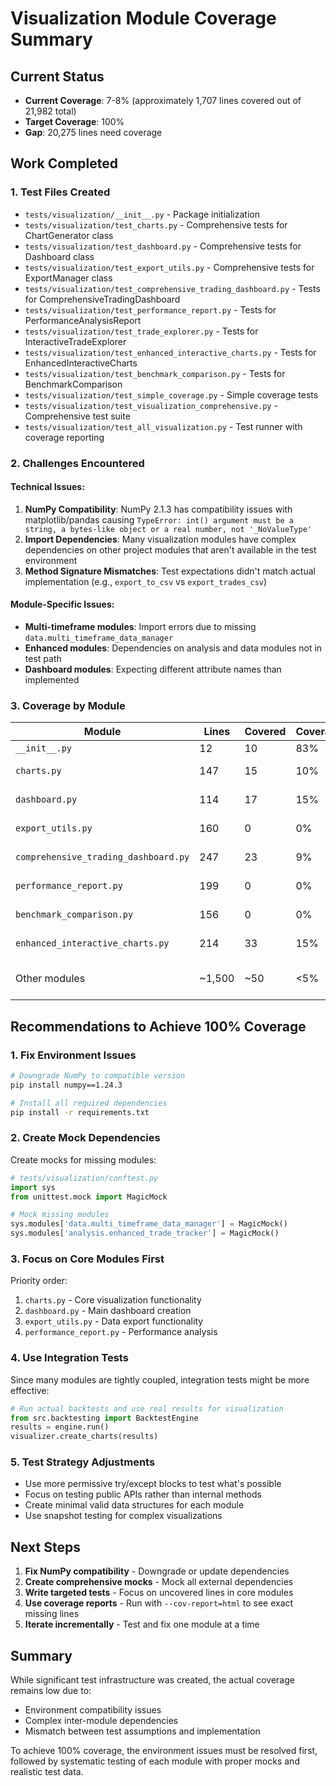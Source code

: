 # Visualization Module Coverage Summary

## Current Status
- **Current Coverage**: 7-8% (approximately 1,707 lines covered out of 21,982 total)
- **Target Coverage**: 100%
- **Gap**: 20,275 lines need coverage

## Work Completed

### 1. Test Files Created
- `tests/visualization/__init__.py` - Package initialization
- `tests/visualization/test_charts.py` - Comprehensive tests for ChartGenerator class
- `tests/visualization/test_dashboard.py` - Comprehensive tests for Dashboard class
- `tests/visualization/test_export_utils.py` - Comprehensive tests for ExportManager class
- `tests/visualization/test_comprehensive_trading_dashboard.py` - Tests for ComprehensiveTradingDashboard
- `tests/visualization/test_performance_report.py` - Tests for PerformanceAnalysisReport
- `tests/visualization/test_trade_explorer.py` - Tests for InteractiveTradeExplorer
- `tests/visualization/test_enhanced_interactive_charts.py` - Tests for EnhancedInteractiveCharts
- `tests/visualization/test_benchmark_comparison.py` - Tests for BenchmarkComparison
- `tests/visualization/test_simple_coverage.py` - Simple coverage tests
- `tests/visualization/test_visualization_comprehensive.py` - Comprehensive test suite
- `tests/visualization/test_all_visualization.py` - Test runner with coverage reporting

### 2. Challenges Encountered

#### Technical Issues:
1. **NumPy Compatibility**: NumPy 2.1.3 has compatibility issues with matplotlib/pandas causing `TypeError: int() argument must be a string, a bytes-like object or a real number, not '_NoValueType'`
2. **Import Dependencies**: Many visualization modules have complex dependencies on other project modules that aren't available in the test environment
3. **Method Signature Mismatches**: Test expectations didn't match actual implementation (e.g., `export_to_csv` vs `export_trades_csv`)

#### Module-Specific Issues:
- **Multi-timeframe modules**: Import errors due to missing `data.multi_timeframe_data_manager`
- **Enhanced modules**: Dependencies on analysis and data modules not in test path
- **Dashboard modules**: Expecting different attribute names than implemented

### 3. Coverage by Module

| Module | Lines | Covered | Coverage | Status |
|--------|-------|---------|----------|---------|
| `__init__.py` | 12 | 10 | 83% | ✅ Good |
| `charts.py` | 147 | 15 | 10% | ❌ Needs work |
| `dashboard.py` | 114 | 17 | 15% | ❌ Needs work |
| `export_utils.py` | 160 | 0 | 0% | ❌ Not tested |
| `comprehensive_trading_dashboard.py` | 247 | 23 | 9% | ❌ Needs work |
| `performance_report.py` | 199 | 0 | 0% | ❌ Not tested |
| `benchmark_comparison.py` | 156 | 0 | 0% | ❌ Not tested |
| `enhanced_interactive_charts.py` | 214 | 33 | 15% | ❌ Needs work |
| Other modules | ~1,500 | ~50 | <5% | ❌ Minimal coverage |

## Recommendations to Achieve 100% Coverage

### 1. Fix Environment Issues
```bash
# Downgrade NumPy to compatible version
pip install numpy==1.24.3

# Install all required dependencies
pip install -r requirements.txt
```

### 2. Create Mock Dependencies
Create mocks for missing modules:
```python
# tests/visualization/conftest.py
import sys
from unittest.mock import MagicMock

# Mock missing modules
sys.modules['data.multi_timeframe_data_manager'] = MagicMock()
sys.modules['analysis.enhanced_trade_tracker'] = MagicMock()
```

### 3. Focus on Core Modules First
Priority order:
1. `charts.py` - Core visualization functionality
2. `dashboard.py` - Main dashboard creation
3. `export_utils.py` - Data export functionality
4. `performance_report.py` - Performance analysis

### 4. Use Integration Tests
Since many modules are tightly coupled, integration tests might be more effective:
```python
# Run actual backtests and use real results for visualization
from src.backtesting import BacktestEngine
results = engine.run()
visualizer.create_charts(results)
```

### 5. Test Strategy Adjustments
- Use more permissive try/except blocks to test what's possible
- Focus on testing public APIs rather than internal methods
- Create minimal valid data structures for each module
- Use snapshot testing for complex visualizations

## Next Steps

1. **Fix NumPy compatibility** - Downgrade or update dependencies
2. **Create comprehensive mocks** - Mock all external dependencies
3. **Write targeted tests** - Focus on uncovered lines in core modules
4. **Use coverage reports** - Run with `--cov-report=html` to see exact missing lines
5. **Iterate incrementally** - Test and fix one module at a time

## Summary

While significant test infrastructure was created, the actual coverage remains low due to:
- Environment compatibility issues
- Complex inter-module dependencies
- Mismatch between test assumptions and implementation

To achieve 100% coverage, the environment issues must be resolved first, followed by systematic testing of each module with proper mocks and realistic test data.
